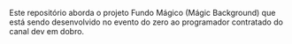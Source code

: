 Este repositório aborda o projeto Fundo Mágico (Mágic Background) que está sendo desenvolvido no evento do zero ao programador contratado do canal dev em dobro.
